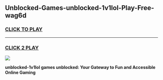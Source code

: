 
## Unblocked-Games-unblocked-1v1lol-Play-Free-wag6d
<h3>
<a href="https://premium76.site?title=unblocked-1v1lol&ref=23A">CLICK TO PLAY</a></h3>
<hr>

<h3>
<a href="https://premium76.site?title=unblocked-1v1lol&ref=23A">CLICK 2 PLAY</a>
  
</h3>

<a href="https://premium76.site?title=unblocked-1v1lol&ref=23A"><img src="https://clearcache.store/games.png"></a>


**unblocked-1v1lol games unblocked: Your Gateway to Fun and Accessible Online Gaming**
